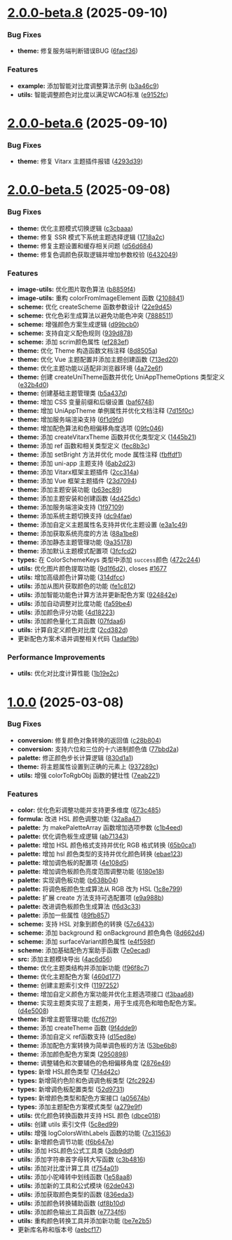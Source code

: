 # [2.0.0-beta.8](https://gitee.com/vi-design/color/compare/v2.0.0-beta.7...v2.0.0-beta.8) (2025-09-10)


### Bug Fixes

* **theme:** 修复服务端判断错误BUG ([6facf36](https://gitee.com/vi-design/color/commits/6facf36d74795ff48dea51fa550dcbe7f505f5ad))


### Features

* **example:** 添加智能对比度调整算法示例 ([b3a46c9](https://gitee.com/vi-design/color/commits/b3a46c9adf768c558c2490b77dffb2f0a653a9ad))
* **utils:** 智能调整颜色对比度以满足WCAG标准 ([e9152fc](https://gitee.com/vi-design/color/commits/e9152fcfb05e8bbb7acb2cefbb6af42811e17dcb))



# [2.0.0-beta.6](https://gitee.com/vi-design/color/compare/v2.0.0-beta.5...v2.0.0-beta.6) (2025-09-10)


### Bug Fixes

* **theme:** 修复 Vitarx 主题插件报错 ([4293d39](https://gitee.com/vi-design/color/commits/4293d3942353aae8fa0230eb29b8056641ced92b))



# [2.0.0-beta.5](https://gitee.com/vi-design/color/compare/v1.0.0...v2.0.0-beta.5) (2025-09-08)


### Bug Fixes

* **theme:** 优化主题模式切换逻辑 ([c3cbaaa](https://gitee.com/vi-design/color/commits/c3cbaaae6f8a7ee22b4245294e1b45ed73a41642))
* **theme:** 修复 SSR 模式下系统主题选择逻辑 ([1718a2c](https://gitee.com/vi-design/color/commits/1718a2c1c37f468c8cec3111b358f94d476eaed3))
* **theme:** 修复主题设置和缓存相关问题 ([d56d684](https://gitee.com/vi-design/color/commits/d56d6843b5d2d517c99faab4f6712897481fa249))
* **theme:** 修复色调颜色获取逻辑并增加参数校验 ([6432049](https://gitee.com/vi-design/color/commits/643204955315a66ff0b0c348d4acdc91a6671c45))


### Features

* **image-utils:** 优化图片取色算法 ([b8859f4](https://gitee.com/vi-design/color/commits/b8859f41ca5fcba2536a146af0907dc26d3d4107))
* **image-utils:** 重构 colorFromImageElement 函数 ([2108841](https://gitee.com/vi-design/color/commits/210884120319f153076f50e490a51c30f3aba263))
* **scheme:** 优化 createScheme 函数参数设计 ([22e9d45](https://gitee.com/vi-design/color/commits/22e9d457b96cd1b78c26386cf48e1a53e11dd5b2))
* **scheme:** 优化色彩生成算法以避免功能色冲突 ([7888511](https://gitee.com/vi-design/color/commits/7888511687a85c03c4ebc6bfe3d16615156f1aca))
* **scheme:** 增强颜色方案生成逻辑 ([d99bcb0](https://gitee.com/vi-design/color/commits/d99bcb022997e4a21f5771c0b9cf4061e4dbcc82))
* **scheme:** 支持自定义配色规则 ([939d878](https://gitee.com/vi-design/color/commits/939d8780de79606d3b710db58233f6034d6d3571))
* **scheme:** 添加 scrim颜色属性 ([ef283ef](https://gitee.com/vi-design/color/commits/ef283ef8f1c7a68966ab933b32d35bc53bd67373))
* **theme:** 优化 Theme 构造函数文档注释 ([8d8505a](https://gitee.com/vi-design/color/commits/8d8505a4cce9203e2606c33018f35d7617c33d16))
* **theme:** 优化 Vue 主题配置并添加主题创建函数 ([713ed20](https://gitee.com/vi-design/color/commits/713ed200f8dcfcdc850f08d173074666db196945))
* **theme:** 优化主题功能以适配非浏览器环境 ([4a72e6f](https://gitee.com/vi-design/color/commits/4a72e6f124f5e808cec377d4004363064c8789fc))
* **theme:** 创建 createUniTheme函数并优化 UniAppThemeOptions 类型定义 ([e32b4d0](https://gitee.com/vi-design/color/commits/e32b4d0afa1a5f12b2a4585a1649e10fa23991e4))
* **theme:** 创建基础主题管理类 ([b5a437d](https://gitee.com/vi-design/color/commits/b5a437de44cfc73d89dd0b2a4c1264af23c710b8))
* **theme:** 增加 CSS 变量前缀和后缀设置 ([baf6748](https://gitee.com/vi-design/color/commits/baf6748ca0841b87c1a621be3db9e81adbe703c0))
* **theme:** 增加 UniAppTheme 单例属性并优化文档注释 ([7d15f0c](https://gitee.com/vi-design/color/commits/7d15f0c44688e054633a7e53d8eb367ce9801acb))
* **theme:** 增加服务端渲染支持 ([6f1d9fd](https://gitee.com/vi-design/color/commits/6f1d9fd5f0356af443139c58b925bdf11df7f106))
* **theme:** 增加配色算法和色相偏移角度选项 ([09fc046](https://gitee.com/vi-design/color/commits/09fc0460ea6aefc3db5037dedaa6ef3fc8e5975d))
* **theme:** 添加 createVitarxTheme 函数并优化类型定义 ([1445b21](https://gitee.com/vi-design/color/commits/1445b21257a6d0b1b2dfa68728f3f1f4ab396660))
* **theme:** 添加 ref 函数和相关类型定义 ([fec8b3c](https://gitee.com/vi-design/color/commits/fec8b3c61bbe2210f44ed0d77ab802c8a3c959c9))
* **theme:** 添加 setBright 方法并优化 mode 属性注释 ([fbffdf1](https://gitee.com/vi-design/color/commits/fbffdf10e414ad8c89db2f89e43033030a045c91))
* **theme:** 添加 uni-app 主题支持 ([6ab2d23](https://gitee.com/vi-design/color/commits/6ab2d23cbd6807a8e7a28f49205e7595dc6cb5b9))
* **theme:** 添加 Vitarx框架主题插件 ([2cc314a](https://gitee.com/vi-design/color/commits/2cc314a8f6336f62c0a3310c7c4b89f612930cbf))
* **theme:** 添加 Vue 框架主题插件 ([23d7094](https://gitee.com/vi-design/color/commits/23d709477a4dc8819b1f2016f295cfb75186fc70))
* **theme:** 添加主题安装功能 ([b63ec89](https://gitee.com/vi-design/color/commits/b63ec89f654473217bbc059b231cd145a5604127))
* **theme:** 添加主题安装和创建函数 ([4d425dc](https://gitee.com/vi-design/color/commits/4d425dc7d8692115a6ef2c6325480694e8a4f070))
* **theme:** 添加服务端渲染支持 ([1f97109](https://gitee.com/vi-design/color/commits/1f9710956f17ca629777f862a239c39c0ee3c018))
* **theme:** 添加系统主题切换支持 ([dc94fae](https://gitee.com/vi-design/color/commits/dc94faeb46ce1ab9b1565b9db6d824a6e6215c0b))
* **theme:** 添加自定义主题属性名支持并优化主题设置 ([e3a1c49](https://gitee.com/vi-design/color/commits/e3a1c49324fd8f0090c57dbfb557ad0cc9a7ea06))
* **theme:** 添加获取系统亮度的方法 ([88a1be8](https://gitee.com/vi-design/color/commits/88a1be8bc114ebee09de849df23cbf19ab2325cb))
* **theme:** 添加静态主题管理功能 ([9a35178](https://gitee.com/vi-design/color/commits/9a3517807dd6ab4876e1db8ad315939f5b1e63ea))
* **theme:** 添加默认主题模式配置项 ([3fcfcd2](https://gitee.com/vi-design/color/commits/3fcfcd236bfee279dd3d2d36ecd48287141d8283))
* **types:** 在 ColorSchemeKeys 类型中添加 `success`颜色 ([472c244](https://gitee.com/vi-design/color/commits/472c24411327cccf825a9c59af5cc94d43cd95ed))
* **utils:** 优化图片颜色提取功能 ([9d1f6d2](https://gitee.com/vi-design/color/commits/9d1f6d2f5771e3ff26f68710c73f50760f9f12be)), closes [#1677](https://gitee.com/vi-design/color/issues/1677)
* **utils:** 增加高级颜色计算功能 ([314dfcc](https://gitee.com/vi-design/color/commits/314dfcc2b1369d9f58e6c4b33a14126e039170d3))
* **utils:** 添加从图片获取颜色的功能 ([fe1c812](https://gitee.com/vi-design/color/commits/fe1c812f0b8954515c8d3d13d16bd4a8cd7ccc12))
* **utils:** 添加智能功能色计算方法并更新配色方案 ([924842e](https://gitee.com/vi-design/color/commits/924842e588bffe00526c39fc09ae132466882017))
* **utils:** 添加自动调整对比度功能 ([fa59be4](https://gitee.com/vi-design/color/commits/fa59be46b6213d5d2261a813facb9ba09f9d061f))
* **utils:** 添加颜色评分功能 ([4d18223](https://gitee.com/vi-design/color/commits/4d18223431bcc677ce13f39962bb2b365cc04950))
* **utils:** 添加颜色量化工具函数 ([07fdaa6](https://gitee.com/vi-design/color/commits/07fdaa61993ba4038a56539fa11c12f6b39baeca))
* **utils:** 计算自定义颜色对比度 ([2cd382d](https://gitee.com/vi-design/color/commits/2cd382d4719abc7ef3dda3ebebc0e3ade1a10ce8))
* 更新配色方案术语并调整相关代码 ([1adaf9b](https://gitee.com/vi-design/color/commits/1adaf9bb2c402a8d488bf2ed2680cb37800c6c33))


### Performance Improvements

* **utils:** 优化对比度计算性能 ([1b19e2c](https://gitee.com/vi-design/color/commits/1b19e2c9807a31b763d3243e2e37efff5c52a112))



# [1.0.0](https://gitee.com/vi-design/color/compare/df8b10dce57953498d8430410255e7c157704d45...v1.0.0) (2025-03-08)


### Bug Fixes

* **conversion:** 修复颜色对象转换的返回值 ([c28b804](https://gitee.com/vi-design/color/commits/c28b8041dcbc00b797e39630c08b8262584d07ad))
* **conversion:** 支持六位和三位的十六进制颜色值 ([77bbd2a](https://gitee.com/vi-design/color/commits/77bbd2a3e5e81ac3dfb06b5ce0064997f3ab85e3))
* **palette:** 修正颜色步长计算逻辑 ([830d1a1](https://gitee.com/vi-design/color/commits/830d1a1f11e75d989dc3275724ce2f58ff1b2ecc))
* **theme:** 将主题属性设置到正确的元素上 ([937289c](https://gitee.com/vi-design/color/commits/937289c799b222bf53d65070f641a816cfceba1c))
* **utils:** 增强 colorToRgbObj 函数的健壮性 ([7eab221](https://gitee.com/vi-design/color/commits/7eab221ab6d558f2859a325bab4059593d173e7a))


### Features

* **color:** 优化色彩调整功能并支持更多维度 ([673c485](https://gitee.com/vi-design/color/commits/673c485671a4da6413ec93e2b3f5f6e72609b6f8))
* **formula:** 改进 HSL 颜色调整功能 ([32a8a47](https://gitee.com/vi-design/color/commits/32a8a47dc9ce4d9e00db3050b1adde6e41b0536d))
* **palette:** 为 makePaletteArray 函数增加选项参数 ([c1b4eed](https://gitee.com/vi-design/color/commits/c1b4eed4c1dd6c1874daecd3517734b735566ce8))
* **palette:** 优化调色板生成逻辑 ([ab71343](https://gitee.com/vi-design/color/commits/ab71343d38dd5335994f226ba0f1257c5059d1f7))
* **palette:** 增加 HSL 颜色格式支持并优化 RGB 格式转换 ([65b0ca1](https://gitee.com/vi-design/color/commits/65b0ca12e3c638db92bf2a03761917e3c2136e75))
* **palette:** 增加 hsl 颜色类型的支持并优化颜色转换 ([ebae123](https://gitee.com/vi-design/color/commits/ebae1232680a824b8235f183eac9aaee767c4471))
* **palette:** 增加调色板的配置项 ([4e108d5](https://gitee.com/vi-design/color/commits/4e108d553201875fb5515340f3160de6495dd05d))
* **palette:** 增加调色板颜色亮度范围调整功能 ([6180e18](https://gitee.com/vi-design/color/commits/6180e186e4fe3e24ceacbd757dc3dbabe292217f))
* **palette:** 实现调色板功能 ([b638b04](https://gitee.com/vi-design/color/commits/b638b041403538c53deed5487bb358e7f4f9cbf1))
* **palette:** 将调色板颜色生成算法从 RGB 改为 HSL ([1c8e799](https://gitee.com/vi-design/color/commits/1c8e79998a1f16265cb01ded59bb9be3e549143e))
* **palette:** 扩展 create 方法支持可选配置项 ([e9a988b](https://gitee.com/vi-design/color/commits/e9a988bd11317d4dad6aef1eb7be8b25ad6e48a7))
* **palette:** 改进调色板颜色生成算法 ([f6d3c33](https://gitee.com/vi-design/color/commits/f6d3c337a0994bc7cc376c0b8d13f31023758aad))
* **palette:** 添加一些属性 ([89fb857](https://gitee.com/vi-design/color/commits/89fb85707f238ed84de92e1a946c826024bc7339))
* **scheme:** 支持 HSL 对象到颜色的转换 ([57c6433](https://gitee.com/vi-design/color/commits/57c64336df7c46a4965b2fb2b0cebe508134aa81))
* **scheme:** 添加 background 和 onBackground 颜色角色 ([8d662d4](https://gitee.com/vi-design/color/commits/8d662d4a1d12a3809c91b03e16a9a0920434855b))
* **scheme:** 添加 surfaceVariant颜色属性 ([e4f598f](https://gitee.com/vi-design/color/commits/e4f598f7e4b76b278730bdff95b24e4b3cd54172))
* **scheme:** 添加基础配色方案助手函数 ([7e0ecad](https://gitee.com/vi-design/color/commits/7e0ecadf348fde56b4750bce7029f0a9c2bfcdaf))
* **src:** 添加主题模块导出 ([4ac6d56](https://gitee.com/vi-design/color/commits/4ac6d56bc54ed5fcdcd6dfb446fb94449ff0bcea))
* **theme:** 优化主题类结构并添加新功能 ([f96f8c7](https://gitee.com/vi-design/color/commits/f96f8c7c387c09ced2ad0d54029d6d0120cc9a19))
* **theme:** 优化主题配色方案 ([460d177](https://gitee.com/vi-design/color/commits/460d177bb924aee0f00c2a891bb291133df43dd6))
* **theme:** 创建主题索引文件 ([1197252](https://gitee.com/vi-design/color/commits/119725214ae71ac2f312067e2aa5063519196182))
* **theme:** 增加自定义颜色方案功能并优化主题选项接口 ([f3baa68](https://gitee.com/vi-design/color/commits/f3baa684a82f92ad3bbd21e2d0cc1ded3acf38f0))
* **theme:** 实现主题类实现了主题类，用于生成亮色和暗色配色方案。 ([d4e5008](https://gitee.com/vi-design/color/commits/d4e50089af63ada0feca3888ed12e35d99088a95))
* **theme:** 新增主题管理功能 ([fcf67f9](https://gitee.com/vi-design/color/commits/fcf67f9dec36f11dbaf7b62b6b519049bc5c2b66))
* **theme:** 添加 createTheme 函数 ([9f4dde9](https://gitee.com/vi-design/color/commits/9f4dde906b895375e66a4cbe548f68fc1a9fd5ba))
* **theme:** 添加自定义 ref函数支持 ([d15ed8e](https://gitee.com/vi-design/color/commits/d15ed8ea97bff22deb810b16c9acfa76b6c0a2df))
* **theme:** 添加配色方案转换为简单调色板的方法 ([53be6b8](https://gitee.com/vi-design/color/commits/53be6b8754d6fc7ecbcadc82b129ea9d6c32e0b9))
* **theme:** 添加颜色配色方案类 ([2950898](https://gitee.com/vi-design/color/commits/29508987554ee66934b972ac0057718b1ce09201))
* **theme:** 调整辅色和次要辅色的色相偏移角度 ([2876e49](https://gitee.com/vi-design/color/commits/2876e49a0c7cb76db0f6a52b4c069d7b1669f164))
* **types:** 新增 HSL颜色类型 ([714d42c](https://gitee.com/vi-design/color/commits/714d42cb165d3aafe3520fb73dc27a3fe9a15a8d))
* **types:** 新增简约色阶和色调调色板类型 ([2fc2924](https://gitee.com/vi-design/color/commits/2fc29240f287e5a431bc3cfc3bb82b310a2337a4))
* **types:** 新增调色板配置类型 ([52d9731](https://gitee.com/vi-design/color/commits/52d9731f7b5a24c0b2800a8d459ea5b35ae8368a))
* **types:** 新增颜色类型和配色方案接口 ([a05674b](https://gitee.com/vi-design/color/commits/a05674be6da2f7914cdae6222183b6d96817bdd0))
* **types:** 添加主题配色方案模式类型 ([a279e9f](https://gitee.com/vi-design/color/commits/a279e9f54e21dce63c73e5758419118e6e66ba4d))
* **utils:** 优化颜色转换函数并支持 HSL 颜色 ([dbce018](https://gitee.com/vi-design/color/commits/dbce018640652d176d103e02cf933b446a388fe1))
* **utils:** 创建 utils 索引文件 ([5c8ed99](https://gitee.com/vi-design/color/commits/5c8ed9960e90651c4497ff9c4dd5c6b4451c0341))
* **utils:** 增强 logColorsWithLabels 函数的功能 ([7c31563](https://gitee.com/vi-design/color/commits/7c31563153c21588d444e468bf31ef8fca3cbeaf))
* **utils:** 新增颜色调节功能 ([f6b647e](https://gitee.com/vi-design/color/commits/f6b647e8a131dcf2ce01cdc6ed3af136c643e677))
* **utils:** 添加 HSL颜色公式工具类 ([3db9ddf](https://gitee.com/vi-design/color/commits/3db9ddf29952f2ee60f1e7f3d81701d946f34148))
* **utils:** 添加字符串首字母转大写函数 ([c3b4816](https://gitee.com/vi-design/color/commits/c3b4816f3d6e68b0d61b68e06f630ebb7ecec7e9))
* **utils:** 添加对比度计算工具 ([f754a01](https://gitee.com/vi-design/color/commits/f754a010adf875cfb32f9d04ba2e00068a4700da))
* **utils:** 添加小驼峰转中划线函数 ([1e58aa8](https://gitee.com/vi-design/color/commits/1e58aa838d6a2936dad9a002e8eac0a98b49b7fa))
* **utils:** 添加新的工具和公式模块 ([62de043](https://gitee.com/vi-design/color/commits/62de043e89d04bacf278d1329b733da0b6fb0fa4))
* **utils:** 添加获取颜色类型的函数 ([836eda3](https://gitee.com/vi-design/color/commits/836eda33b708938b77781879839f06de58c93303))
* **utils:** 添加颜色转换辅助函数 ([df8b10d](https://gitee.com/vi-design/color/commits/df8b10dce57953498d8430410255e7c157704d45))
* **utils:** 添加颜色输出工具函数 ([e7734f6](https://gitee.com/vi-design/color/commits/e7734f6068549e76305ebe841eee374d144d79b7))
* **utils:** 重构颜色转换工具并添加新功能 ([be7e2b5](https://gitee.com/vi-design/color/commits/be7e2b58119375826a317337d6a83cdaf6a20db1))
* 更新库名称和版本号 ([aebcf17](https://gitee.com/vi-design/color/commits/aebcf170504075f1335af238e05f6789c2e9df8d))



